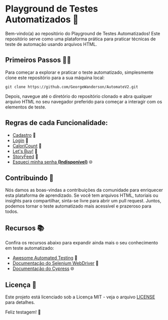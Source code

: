 <h1>Playground de Testes Automatizados 🤖</h1>

<p>Bem-vindo(a) ao repositório do Playground de Testes Automatizados! Este repositório serve como uma plataforma prática para praticar técnicas de teste de automação usando arquivos HTML.</p>

<h2>Primeiros Passos 🚶‍♂️</h2>

<p>Para começar a explorar e praticar o teste automatizado, simplesmente clone este repositório para a sua máquina local:</p>

<pre><code>git clone https://github.com/GeorgeWanderson/AutomateV2.git
</code></pre>

<p>Depois, navegue até o diretório do repositório clonado e abra qualquer arquivo HTML no seu navegador preferido para começar a interagir com os elementos de teste.</p>

<h2>Regras de cada Funcionalidade:</h2>
<ul>
<li><a href="https://github.com/GeorgeWanderson/AutomateV2/blob/main/regras/cadastro.md">Cadastro</a> 🌟</li>
<li><a href="https://github.com/GeorgeWanderson/AutomateV2/blob/main/regras/login.md">Login</a> 📖</li>
<li><a href="https://github.com/GeorgeWanderson/AutomateV2/blob/main/regras/caloricount.md">CaloriCount</a> 📖</li>
<li><a href="https://github.com/GeorgeWanderson/AutomateV2/blob/main/regras/letsbuy.md">Let's Buy!</a> 📖</li>
<li><a href="https://github.com/GeorgeWanderson/AutomateV2/blob/main/regras/storyFeed.md">StoryFeed</a> 📖</li>
<li><a href="#">Esqueci minha senha <strong>(Indisponível)</strong></a> 🌐</li>
</ul>

<h2>Contribuindo 🤝</h2>

<p>Nós damos as boas-vindas a contribuições da comunidade para enriquecer esta plataforma de aprendizado. Se você tem arquivos HTML, tutoriais ou insights para compartilhar, sinta-se livre para abrir um pull request. Juntos, podemos tornar o teste automatizado mais acessível e prazeroso para todos.</p>

<h2>Recursos 📚</h2>

<p>Confira os recursos abaixo para expandir ainda mais o seu conhecimento em teste automatizado:</p>

<ul>
<li><a href="https://github.com/atinfo/awesome-test-automation">Awesome Automated Testing</a> 🌟</li>
<li><a href="https://www.selenium.dev/documentation/pt-br/">Documentação do Selenium WebDriver</a> 📖</li>
<li><a href="https://docs.cypress.io/">Documentação do Cypress</a> 🌐</li>
</ul>

<h2>Licença 📄</h2>

<p>Este projeto está licenciado sob a Licença MIT - veja o arquivo <a href="LICENSE">LICENSE</a> para detalhes.</p>

<p>Feliz testagem! 🎈</p>
